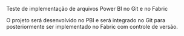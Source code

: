 Teste de implementação de arquivos Power BI no Git e no Fabric

O projeto será desenvolvido no PBI e será integrado no Git para posteriormente ser implementado no Fabric com controle de versão.